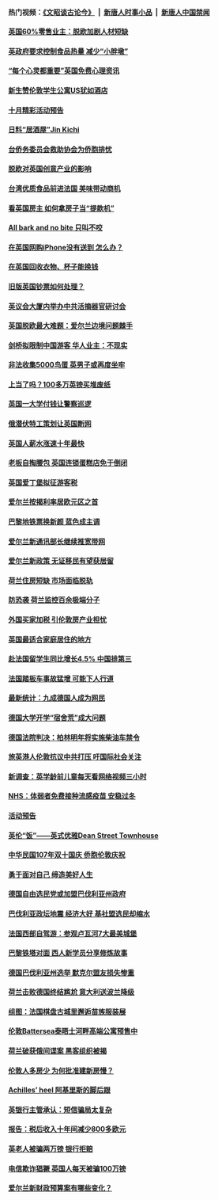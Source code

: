 #### 热门视频：[《文昭谈古论今》](https://github.com/gfw-breaker/wenzhao/blob/master/README.md?t=10212133) &nbsp;|&nbsp; [新唐人时事小品](https://github.com/gfw-breaker/ntdtv-comedy/blob/master/README.md?t=10212133) &nbsp;|&nbsp; [新唐人中国禁闻](https://github.com/gfw-breaker/ntdtv-news/blob/master/README.md?t=10212133)

#### [英国60%零售业主：脱欧加剧人材短缺](../pages/nsc974/n10798814.md?t=10212133) 

#### [英政府要求控制食品热量 减少“小胖墩”](../pages/nsc974/n10798915.md?t=10212133) 

#### [“每个心灵都重要”英国免费心理资讯](../pages/nsc974/n10798906.md?t=10212133) 

#### [新生赞伦敦学生公寓US犹如酒店](../pages/nsc974/n10798881.md?t=10212133) 

#### [十月精彩活动预告](../pages/nsc974/n10798869.md?t=10212133) 

#### [日料“居酒屋”Jin Kichi](../pages/nsc974/n10798856.md?t=10212133) 

#### [台侨务委员会救助协会为侨胞排忧](../pages/nsc974/n10798830.md?t=10212133) 

#### [脱欧对英国创意产业的影响](../pages/nsc974/n10798806.md?t=10212133) 

#### [台湾优质食品前进法国 美味带动商机](../pages/nsc974/n10796380.md?t=10212133) 

#### [看英国房主 如何拿房子当“提款机”](../pages/nsc974/n10795639.md?t=10212133) 

#### [All bark and no bite 只叫不咬](../pages/nsc974/n10795626.md?t=10212133) 

#### [在英国网购iPhone没有送到 怎么办？](../pages/nsc974/n10795611.md?t=10212133) 

#### [在英国回收衣物、杯子能换钱](../pages/nsc974/n10795600.md?t=10212133) 

#### [旧版英国钞票如何处理？](../pages/nsc974/n10795574.md?t=10212133) 

#### [英议会大厦内举办中共活摘器官研讨会](../pages/nsc974/n10795559.md?t=10212133) 

#### [英国脱欧最大难题：爱尔兰边境问题棘手](../pages/nsc974/n10793065.md?t=10212133) 

#### [剑桥拟限制中国游客 华人业主：不现实](../pages/nsc974/n10793028.md?t=10212133) 

#### [非法收集5000鸟蛋 英男子或再度坐牢](../pages/nsc974/n10793168.md?t=10212133) 

#### [上当了吗？100多万英镑买堆废纸](../pages/nsc974/n10793153.md?t=10212133) 

#### [英国一大学付钱让警察巡逻](../pages/nsc974/n10793144.md?t=10212133) 

#### [俄潜伏特工策划让英国断网](../pages/nsc974/n10793138.md?t=10212133) 

#### [英国人薪水涨速十年最快](../pages/nsc974/n10793134.md?t=10212133) 

#### [老板自掏腰包 英国连锁蛋糕店免于倒闭](../pages/nsc974/n10793123.md?t=10212133) 

#### [英国爱丁堡拟征游客税](../pages/nsc974/n10793043.md?t=10212133) 

#### [爱尔兰按揭利率居欧元区之首](../pages/nsc974/n10792636.md?t=10212133) 

#### [巴黎地铁票换新颜 蓝色成主调](../pages/nsc974/n10792539.md?t=10212133) 

#### [爱尔兰新通讯部长继续推宽带网](../pages/nsc974/n10792470.md?t=10212133) 

#### [爱尔兰新政策 无证移民有望获居留](../pages/nsc974/n10792193.md?t=10212133) 

#### [荷兰住房短缺 市场面临脱轨](../pages/nsc974/n10792107.md?t=10212133) 

#### [防恐袭 荷兰监控百余极端分子](../pages/nsc974/n10792022.md?t=10212133) 

#### [外国买家加税 引伦敦房产业担忧](../pages/nsc974/n10790977.md?t=10212133) 

#### [英国最适合家庭居住的地方](../pages/nsc974/n10790961.md?t=10212133) 

#### [赴法国留学生同比增长4.5% 中国排第三](../pages/nsc974/n10790702.md?t=10212133) 

#### [法国踏板车事故猛增 可能下人行道](../pages/nsc974/n10790752.md?t=10212133) 

#### [最新统计：九成德国人成为网民](../pages/nsc974/n10789368.md?t=10212133) 

#### [德国大学开学“宿舍荒”成大问题](../pages/nsc974/n10789287.md?t=10212133) 

#### [德国法院判决：柏林明年将实施柴油车禁令](../pages/nsc974/n10788104.md?t=10212133) 

#### [旅英港人伦敦抗议中共打压 吁国际社会关注](../pages/nsc974/n10788264.md?t=10212133) 

#### [新调查：英学龄前儿童每天看网络视频三小时](../pages/nsc974/n10788331.md?t=10212133) 

#### [NHS：体弱者免费接种流感疫苗 安稳过冬](../pages/nsc974/n10788326.md?t=10212133) 

#### [活动预告](../pages/nsc974/n10788321.md?t=10212133) 

#### [英伦“饭”——英式优雅Dean Street Townhouse](../pages/nsc974/n10788313.md?t=10212133) 

#### [中华民国107年双十国庆 侨胞伦敦庆祝](../pages/nsc974/n10788304.md?t=10212133) 

#### [勇于面对自己 缔造美好人生](../pages/nsc974/n10788275.md?t=10212133) 

#### [德国自由选民党或加盟巴伐利亚州政府](../pages/nsc974/n10788073.md?t=10212133) 

#### [巴伐利亚政坛地震  经济大好 基社盟选民却缩水](../pages/nsc974/n10787951.md?t=10212133) 

#### [法国西部自驾游：参观卢瓦河7大最美城堡](../pages/nsc974/n10760218.md?t=10212133) 

#### [巴黎铁塔对面 西人新学员分享修炼故事](../pages/nsc974/n10786939.md?t=10212133) 

#### [德国巴伐利亚州选举 默克尔盟友损失惨重](../pages/nsc974/n10783385.md?t=10212133) 

#### [荷兰击败德国终结尴尬 意大利送波兰降级](../pages/nsc974/n10783771.md?t=10212133) 

#### [组图：法国棋盘古城里邂逅苗族服装展](../pages/nsc974/n10781596.md?t=10212133) 

#### [伦敦Battersea泰晤士河畔高端公寓预售中](../pages/nsc974/n10780029.md?t=10212133) 

#### [荷兰破获俄间谍案 黑客组织被揭](../pages/nsc974/n10779265.md?t=10212133) 

#### [伦敦人多房少 为何批准建新房慢？](../pages/nsc974/n10779376.md?t=10212133) 

#### [Achilles’ heel 阿基里斯的脚后跟](../pages/nsc974/n10779364.md?t=10212133) 

#### [英银行主管承认：短信骗局太复杂](../pages/nsc974/n10779357.md?t=10212133) 

#### [报告：税后收入十年间减少800多欧元](../pages/nsc974/n10779342.md?t=10212133) 

#### [英老人被骗两万镑 银行拒赔](../pages/nsc974/n10779353.md?t=10212133) 

#### [电信欺诈猖獗 英国人每天被骗100万镑](../pages/nsc974/n10779322.md?t=10212133) 

#### [爱尔兰新财政预算案有哪些变化？](../pages/nsc974/n10779332.md?t=10212133) 

